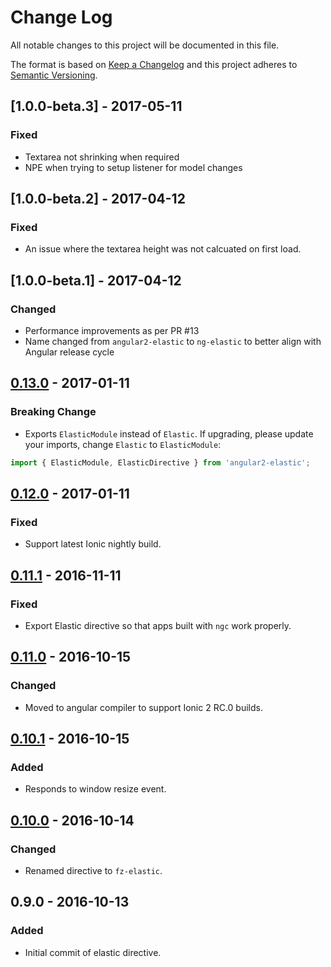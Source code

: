 # Change Log
All notable changes to this project will be documented in this file.

The format is based on [Keep a Changelog](http://keepachangelog.com/)
and this project adheres to [Semantic Versioning](http://semver.org/).

## [1.0.0-beta.3] - 2017-05-11
### Fixed
- Textarea not shrinking when required
- NPE when trying to setup listener for model changes

## [1.0.0-beta.2] - 2017-04-12
### Fixed
- An issue where the textarea height was not calcuated on first load.

## [1.0.0-beta.1] - 2017-04-12
### Changed
- Performance improvements as per PR #13
- Name changed from `angular2-elastic` to `ng-elastic` to better align with Angular release cycle

## [0.13.0] - 2017-01-11
### Breaking Change
- Exports `ElasticModule` instead of `Elastic`. If upgrading, please update your imports, change `Elastic` to `ElasticModule`:

``` js
import { ElasticModule, ElasticDirective } from 'angular2-elastic';
```

## [0.12.0] - 2017-01-11
### Fixed
- Support latest Ionic nightly build.

## [0.11.1] - 2016-11-11
### Fixed
- Export Elastic directive so that apps built with `ngc` work properly.

## [0.11.0] - 2016-10-15
### Changed
- Moved to angular compiler to support Ionic 2 RC.0 builds.

## [0.10.1] - 2016-10-15
### Added
- Responds to window resize event.

## [0.10.0] - 2016-10-14
### Changed
- Renamed directive to `fz-elastic`.

## 0.9.0 - 2016-10-13
### Added
- Initial commit of elastic directive.

[0.13.0]: https://github.com/fiznool/angular2-elastic/compare/v0.12.0...v0.13.0
[0.12.0]: https://github.com/fiznool/angular2-elastic/compare/v0.11.1...v0.12.0
[0.11.1]: https://github.com/fiznool/angular2-elastic/compare/v0.11.0...v0.11.1
[0.11.0]: https://github.com/fiznool/angular2-elastic/compare/v0.10.1...v0.11.0
[0.10.1]: https://github.com/fiznool/angular2-elastic/compare/v0.10.0...v0.10.1
[0.10.0]: https://github.com/fiznool/angular2-elastic/compare/v0.9.0...v0.10.0

